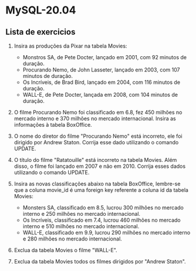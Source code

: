 # MySQL-20.04

## Lista de exercicios
1.  Insira as produções da Pixar na tabela Movies:<br>
    * Monstros SA, de Pete Docter, lançado em 2001, com 92 minutos de duração.<br>
    * Procurando Nemo, de John Lasseter, lançado em 2003, com 107 minutos de duração.<br>
    * Os Incríveis, de Brad Bird, lançado em 2004, com 116 minutos de duração.<br>
    * WALL-E, de Pete Docter, lançada em 2008, com 104 minutos de duração.<br>

2. O filme Procurando Nemo foi classificado em 6.8, fez 450 milhões no mercado interno e 370 milhões no mercado internacional. Insira as informações à tabela BoxOffice.

3. O nome do diretor do filme "Procurando Nemo" está incorreto, ele foi dirigido por Andrew Staton. Corrija esse dado utilizando o comando UPDATE.

4. O título do filme "Ratatouille" está incorreto na tabela Movies. Além disso, o filme foi lançado em 2007 e não em 2010. Corrija esses dados utilizando o comando UPDATE.

5.  Insira as novas classificações abaixo na tabela BoxOffice, lembre-se que a coluna movie_id é uma foreign key referente a coluna id da tabela Movies:
    * Monsters SA, classificado em 8.5, lucrou 300 milhões no mercado interno e 250 milhões no mercado internacional.
    * Os Incríveis, classificado em 7.4, lucrou 460 milhões no mercado interno e 510 milhões no mercado internacional.
    * WALL-E, classificado em 9.9, lucrou 290 milhões no mercado interno e 280 milhões no mercado internacional.

6. Exclua da tabela Movies o filme "WALL-E".

7. Exclua da tabela Movies todos os filmes dirigidos por "Andrew Staton".
